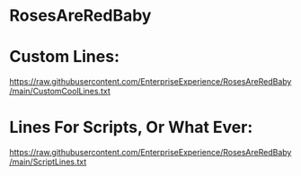 # RosesAreRedBaby

# Custom Lines:

https://raw.githubusercontent.com/EnterpriseExperience/RosesAreRedBaby/main/CustomCoolLines.txt

# Lines For Scripts, Or What Ever:

https://raw.githubusercontent.com/EnterpriseExperience/RosesAreRedBaby/main/ScriptLines.txt
